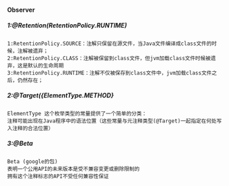 #### Observer

#####  1:@Retention(RetentionPolicy.RUNTIME)
    1:RetentionPolicy.SOURCE：注解只保留在源文件，当Java文件编译成class文件的时候，注解被遗弃；
    2:RetentionPolicy.CLASS：注解被保留到class文件，但jvm加载class文件时候被遗弃，这是默认的生命周期
    3:RetentionPolicy.RUNTIME：注解不仅被保存到class文件中，jvm加载class文件之后，仍然存在；

#####  2:@Target({ElementType.METHOD}  
    ElementType 这个枚举类型的常量提供了一个简单的分类：
    注释可能出现在Java程序中的语法位置（这些常量与元注释类型(@Target)一起指定在何处写入注释的合法位置）
    
#####  3:@Beta     
    Beta (google的包)
    表明一个公用API的未来版本是受不兼容变更或删除限制的
    拥有这个注释标志的API不受任何兼容性保证